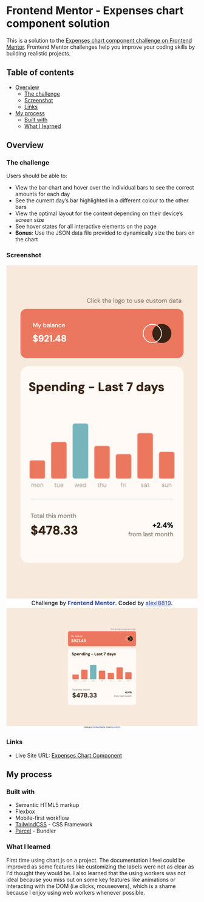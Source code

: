 # Frontend Mentor - Expenses chart component solution

This is a solution to the [Expenses chart component challenge on Frontend Mentor](https://www.frontendmentor.io/challenges/expenses-chart-component-e7yJBUdjwt). Frontend Mentor challenges help you improve your coding skills by building realistic projects. 

## Table of contents

- [Overview](#overview)
  - [The challenge](#the-challenge)
  - [Screenshot](#screenshot)
  - [Links](#links)
- [My process](#my-process)
  - [Built with](#built-with)
  - [What I learned](#what-i-learned)

## Overview

### The challenge

Users should be able to:

- View the bar chart and hover over the individual bars to see the correct amounts for each day
- See the current day’s bar highlighted in a different colour to the other bars
- View the optimal layout for the content depending on their device’s screen size
- See hover states for all interactive elements on the page
- **Bonus**: Use the JSON data file provided to dynamically size the bars on the chart

### Screenshot

![Mobile Screenshot](./screenshots/mobile.png)
![Desktop Screenshot](./screenshots/desktop.png)

### Links

- Live Site URL: [Expenses Chart Component](https://alexl8819.github.io/expenses-chart-component/)

## My process

### Built with

- Semantic HTML5 markup
- Flexbox
- Mobile-first workflow
- [TailwindCSS](https://tailwindcss.com/) - CSS Framework
- [Parcel](https://parceljs.org/) - Bundler

### What I learned

First time using chart.js on a project. The documentation I feel could be improved as some features like customizing the labels were not as clear as I'd thought they would be. I also learned that the using workers was not ideal because you miss out on some key features like animations or interacting with the DOM (i.e clicks, mouseovers), which is a shame because I enjoy using web workers whenever possible.

